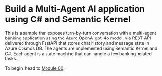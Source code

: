 # Build a Multi-Agent AI application using C# and Semantic Kernel

This is a sample that exposes turn-by-turn conversation with a multi-agent banking application using the Azure OpenAI gpt-4o model, via REST API delivered through FastAPI that stores chat history and message state in Azure Cosmos DB. The agents are implemented using Semantic Kernel and C#. Each agent is a state machine that can handle a few banking-related tasks.

To begin, head to [Module 00](workshop/Module-00.md).

